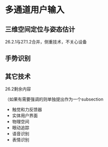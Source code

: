 # 多通道用户输入
## 三维空间定位与姿态估计
26.2.1与27.1.2合并，侧重技术，不关心设备

## 手势识别

## 其它技术
26.2剩余内容

（如果有需要强调的则单独提出作为一个subsection

- 触觉和力反馈器
- 实体用户界面
- 物理空间
- 眼动追踪
- 语音识别
- 表情识别